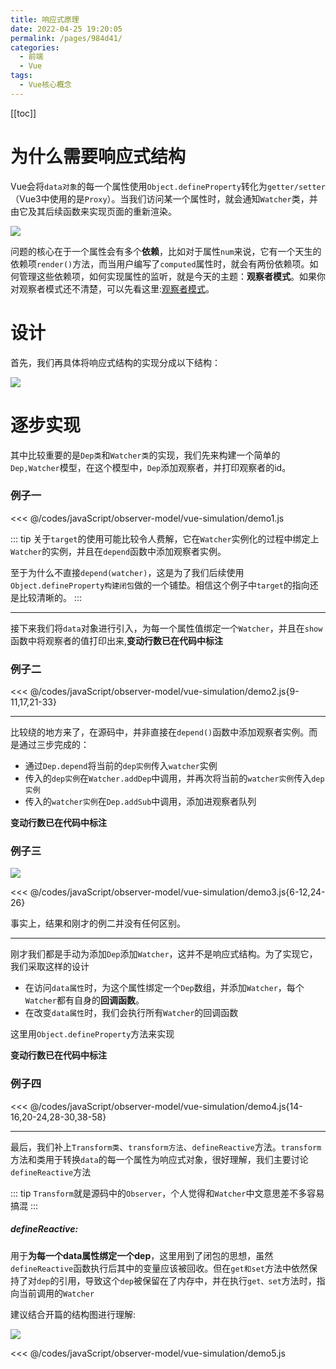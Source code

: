 ```yaml
---
title: 响应式原理
date: 2022-04-25 19:20:05
permalink: /pages/984d41/
categories:
  - 前端
  - Vue
tags:
  - Vue核心概念
---
```


[[toc]]

# 为什么需要响应式结构

Vue会将`data对象`的每一个属性使用`Object.defineProperty`转化为`getter/setter`（Vue3中使用的是`Proxy`）。当我们访问某一个属性时，就会通知`Watcher`类，并由它及其后续函数来实现页面的重新渲染。

![](https://cn.vuejs.org/images/data.png)

问题的核心在于一个属性会有多个**依赖**，比如对于属性`num`来说，它有一个天生的依赖项`render()`方法，而当用户编写了`computed`属性时，就会有两份依赖项。如何管理这些依赖项，如何实现属性的监听，就是今天的主题：**观察者模式**。如果你对观察者模式还不清楚，可以先看这里:[观察者模式](/categories/?category=观察者模式)。

# 设计

首先，我们再具体将响应式结构的实现分成以下结构：

![](https://linyc.oss-cn-beijing.aliyuncs.com/20220501203815.png)

# 逐步实现

其中比较重要的是`Dep类`和`Watcher类`的实现，我们先来构建一个简单的`Dep,Watcher`模型，在这个模型中，`Dep`添加观察者，并打印观察者的id。

### 例子一

<<< @/codes/javaScript/observer-model/vue-simulation/demo1.js

::: tip
关于`target`的使用可能比较令人费解，它在`Watcher`实例化的过程中绑定上`Watcher`的实例，并且在`depend`函数中添加观察者实例。

至于为什么不直接`depend(watcher)`，这是为了我们后续使用`Object.defineProperty构建闭包`做的一个铺垫。相信这个例子中`target`的指向还是比较清晰的。
:::

-----

接下来我们将`data`对象进行引入，为每一个属性值绑定一个`Watcher`，并且在`show`函数中将观察者的值打印出来,**变动行数已在代码中标注**

### 例子二

<<< @/codes/javaScript/observer-model/vue-simulation/demo2.js{9-11,17,21-33}

-----

比较绕的地方来了，在源码中，并非直接在`depend()`函数中添加观察者实例。而是通过三步完成的：
- 通过`Dep.depend`将当前的`dep实例`传入`watcher`实例
- 传入的`dep实例`在`Watcher.addDep`中调用，并再次将当前的`watcher实例`传入`dep实例`
- 传入的`watcher实例`在`Dep.addSub`中调用，添加进观察者队列

**变动行数已在代码中标注**

### 例子三

![](https://linyc.oss-cn-beijing.aliyuncs.com/20220501172118.png)

<<< @/codes/javaScript/observer-model/vue-simulation/demo3.js{6-12,24-26}

事实上，结果和刚才的例二并没有任何区别。

-----

刚才我们都是手动为添加`Dep`添加`Watcher`，这并不是响应式结构。为了实现它，我们采取这样的设计

- 在访问`data属性`时，为这个属性绑定一个`Dep`数组，并添加`Watcher`，每个`Watcher`都有自身的**回调函数**。
- 在改变`data属性`时，我们会执行所有`Watcher`的回调函数

这里用`Object.defineProperty`方法来实现

**变动行数已在代码中标注**

### 例子四

<<< @/codes/javaScript/observer-model/vue-simulation/demo4.js{14-16,20-24,28-30,38-58}

------

最后，我们补上`Transform类`、`transform方法`、`defineReactive`方法。`transform`方法和类用于转换`data`的每一个属性为响应式对象，很好理解，我们主要讨论`defineReactive`方法

::: tip 
`Transform`就是源码中的`Observer`，个人觉得和`Watcher`中文意思差不多容易搞混
:::

##### defineReactive: 

用于**为每一个data属性绑定一个dep**，这里用到了闭包的思想，虽然`defineReactive`函数执行后其中的变量应该被回收。但在`get和set`方法中依然保持了对`dep`的引用，导致这个`dep`被保留在了内存中，并在执行`get、set`方法时，指向当前调用的`Watcher`

建议结合开篇的结构图进行理解:

![](https://linyc.oss-cn-beijing.aliyuncs.com/20220501194711.png)


<<< @/codes/javaScript/observer-model/vue-simulation/demo5.js

